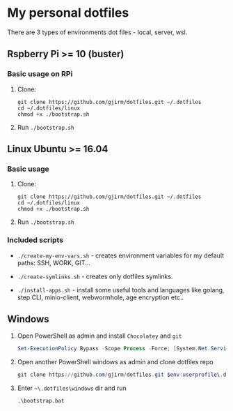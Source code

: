 # My personal dotfiles

There are 3 types of environments dot files - local, server, wsl.

## Rspberry Pi >= 10 (buster)

### Basic usage on RPi

1. Clone:

    ```shell
    git clone https://github.com/gjirm/dotfiles.git ~/.dotfiles
    cd ~/.dotfiles/linux
    chmod +x ./bootstrap.sh
    ```

2. Run ``./bootstrap.sh``

## Linux Ubuntu >= 16.04

### Basic usage

1. Clone:

    ```shell
    git clone https://github.com/gjirm/dotfiles.git ~/.dotfiles
    cd ~/.dotfiles/linux
    chmod +x ./bootstrap.sh
    ```

2. Run ``./bootstrap.sh``

### Included scripts

* ``./create-my-env-vars.sh`` - creates environment variables for my default paths: SSH, WORK, GIT...

* ``./create-symlinks.sh`` - creates only dotfiles symlinks.

* ``./install-apps.sh`` - install some useful tools and languages like golang, step CLI, minio-client, webwormhole, age encryption etc..

## Windows

1. Open PowerShell as admin and install ``Chocolatey`` and ``git``

    ```powershell
    Set-ExecutionPolicy Bypass -Scope Process -Force; [System.Net.ServicePointManager]::SecurityProtocol = [System.Net.ServicePointManager]::SecurityProtocol -bor 3072; iex ((New-Object System.Net.WebClient).DownloadString('https://chocolatey.org/install.ps1')); choco install git -y
    ```

2. Open another PowerShell windows as admin and clone dotfiles repo

    ```powershell
    git clone https://github.com/gjirm/dotfiles.git $env:userprofile\.dotfiles
    ```

3. Enter `~\.dotfiles\windows` dir and run

    ```shell
    .\bootstrap.bat
    ```
